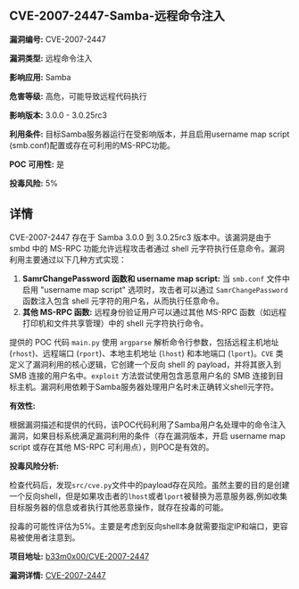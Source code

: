 ## CVE-2007-2447-Samba-远程命令注入

**漏洞编号:** CVE-2007-2447

**漏洞类型:** 远程命令注入

**影响应用:** Samba

**危害等级:** 高危，可能导致远程代码执行

**影响版本:** 3.0.0 - 3.0.25rc3

**利用条件:** 目标Samba服务器运行在受影响版本，并且启用username map script (smb.conf)配置或存在可利用的MS-RPC功能。

**POC 可用性:** 是

**投毒风险:** 5%

## 详情

CVE-2007-2447 存在于 Samba 3.0.0 到 3.0.25rc3 版本中。该漏洞是由于 smbd 中的 MS-RPC 功能允许远程攻击者通过 shell 元字符执行任意命令。漏洞利用主要通过以下几种方式实现：

1.  **SamrChangePassword 函数和 username map script:** 当 `smb.conf` 文件中启用 "username map script" 选项时，攻击者可以通过 `SamrChangePassword` 函数注入包含 shell 元字符的用户名，从而执行任意命令。
2.  **其他 MS-RPC 函数:** 远程身份验证用户可以通过其他 MS-RPC 函数（如远程打印机和文件共享管理）中的 shell 元字符执行命令。

提供的 POC 代码 `main.py`  使用 `argparse` 解析命令行参数，包括远程主机地址 (`rhost`)、远程端口 (`rport`)、本地主机地址 (`lhost`) 和本地端口 (`lport`)。`CVE` 类定义了漏洞利用的核心逻辑，它创建一个反向 shell 的 payload，并将其嵌入到 SMB 连接的用户名中。`exploit` 方法尝试使用包含恶意用户名的 SMB 连接到目标主机。漏洞利用依赖于Samba服务器处理用户名时未正确转义shell元字符。

**有效性:**

根据漏洞描述和提供的代码，该POC代码利用了Samba用户名处理中的命令注入漏洞，如果目标系统满足漏洞利用的条件（存在漏洞版本，开启 username map script 或存在其他 MS-RPC 可利用点），则POC是有效的。

**投毒风险分析:**

检查代码后，发现`src/cve.py`文件中的payload存在风险。虽然主要的目的是创建一个反向shell，但是如果攻击者的`lhost`或者`lport`被替换为恶意服务器,例如收集目标服务器的信息或者执行其他恶意操作，就存在投毒的可能。

投毒的可能性评估为5%。主要是考虑到反向shell本身就需要指定IP和端口，更容易被使用者注意到。


**项目地址:** [b33m0x00/CVE-2007-2447](https://github.com/b33m0x00/CVE-2007-2447)

**漏洞详情:** [CVE-2007-2447](https://nvd.nist.gov/vuln/detail/CVE-2007-2447)